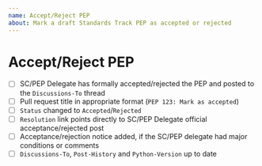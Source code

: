 ```yaml
---
name: Accept/Reject PEP
about: Mark a draft Standards Track PEP as accepted or rejected
---
```


# Accept/Reject PEP

<!--

You can help complete the following checklist yourself if you like
by ticking any boxes you're sure about, like this: [x]

If you're unsure about anything, just leave it blank and we'll take a look.

-->


* [ ] SC/PEP Delegate has formally accepted/rejected the PEP and posted to the ``Discussions-To`` thread
* [ ] Pull request title in appropriate format (``PEP 123: Mark as accepted``)
* [ ] ``Status`` changed to ``Accepted``/``Rejected``
* [ ] ``Resolution`` link points directly to SC/PEP Delegate official acceptance/rejected post
* [ ] Acceptance/rejection notice added, if the SC/PEP delegate had major conditions or comments
* [ ] ``Discussions-To``, ``Post-History`` and ``Python-Version`` up to date
